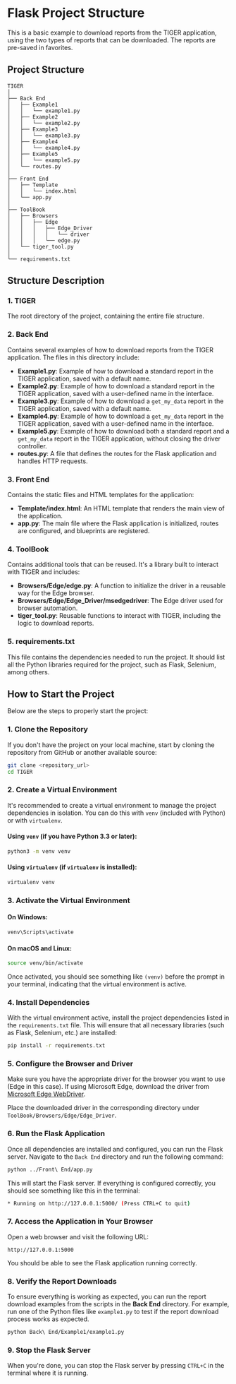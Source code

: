 # Flask Project Structure

This is a basic example to download reports from the TIGER application, using the two types of reports that can be downloaded. The reports are pre-saved in favorites.

## Project Structure

```
TIGER
│
├── Back End
│   ├── Example1
│   │   └── example1.py
│   ├── Example2
│   │   └── example2.py
│   ├── Example3
│   │   └── example3.py
│   ├── Example4
│   │   └── example4.py
│   ├── Example5
│   │   └── example5.py
│   └── routes.py
│
├── Front End
│   ├── Template
│   │   └── index.html
│   └── app.py
│
├── ToolBook
│   ├── Browsers
│   │   ├── Edge
│   │   │   ├── Edge_Driver
│   │   │   │   └── driver
│   │   │   └── edge.py
│   └── tiger_tool.py
│
└── requirements.txt
```

## Structure Description

### 1. **TIGER**
The root directory of the project, containing the entire file structure.

### 2. **Back End**
Contains several examples of how to download reports from the TIGER application. The files in this directory include:
- **Example1.py**: Example of how to download a standard report in the TIGER application, saved with a default name.
- **Example2.py**: Example of how to download a standard report in the TIGER application, saved with a user-defined name in the interface.
- **Example3.py**: Example of how to download a `get_my_data` report in the TIGER application, saved with a default name.
- **Example4.py**: Example of how to download a `get_my_data` report in the TIGER application, saved with a user-defined name in the interface.
- **Example5.py**: Example of how to download both a standard report and a `get_my_data` report in the TIGER application, without closing the driver controller.
- **routes.py**: A file that defines the routes for the Flask application and handles HTTP requests.

### 3. **Front End**
Contains the static files and HTML templates for the application:
- **Template/index.html**: An HTML template that renders the main view of the application.
- **app.py**: The main file where the Flask application is initialized, routes are configured, and blueprints are registered.

### 4. **ToolBook**
Contains additional tools that can be reused. It's a library built to interact with TIGER and includes:
- **Browsers/Edge/edge.py**: A function to initialize the driver in a reusable way for the Edge browser.
- **Browsers/Edge/Edge_Driver/msedgedriver**: The Edge driver used for browser automation.
- **tiger_tool.py**: Reusable functions to interact with TIGER, including the logic to download reports.

### 5. **requirements.txt**
This file contains the dependencies needed to run the project. It should list all the Python libraries required for the project, such as Flask, Selenium, among others.

## How to Start the Project

Below are the steps to properly start the project:

### 1. **Clone the Repository**

If you don't have the project on your local machine, start by cloning the repository from GitHub or another available source:

```bash
git clone <repository_url>
cd TIGER
```

### 2. **Create a Virtual Environment**

It's recommended to create a virtual environment to manage the project dependencies in isolation. You can do this with `venv` (included with Python) or with `virtualenv`.

#### Using `venv` (if you have Python 3.3 or later):

```bash
python3 -m venv venv
```

#### Using `virtualenv` (if `virtualenv` is installed):

```bash
virtualenv venv
```

### 3. **Activate the Virtual Environment**

#### On Windows:

```bash
venv\Scripts\activate
```

#### On macOS and Linux:

```bash
source venv/bin/activate
```

Once activated, you should see something like `(venv)` before the prompt in your terminal, indicating that the virtual environment is active.

### 4. **Install Dependencies**

With the virtual environment active, install the project dependencies listed in the `requirements.txt` file. This will ensure that all necessary libraries (such as Flask, Selenium, etc.) are installed:

```bash
pip install -r requirements.txt
```

### 5. **Configure the Browser and Driver**

Make sure you have the appropriate driver for the browser you want to use (Edge in this case). If using Microsoft Edge, download the driver from [Microsoft Edge WebDriver](https://developer.microsoft.com/en-us/microsoft-edge/tools/webdriver/).

Place the downloaded driver in the corresponding directory under `ToolBook/Browsers/Edge/Edge_Driver`.

### 6. **Run the Flask Application**

Once all dependencies are installed and configured, you can run the Flask server. Navigate to the `Back End` directory and run the following command:

```bash
python ../Front\ End/app.py
```

This will start the Flask server. If everything is configured correctly, you should see something like this in the terminal:

```bash
* Running on http://127.0.0.1:5000/ (Press CTRL+C to quit)
```

### 7. **Access the Application in Your Browser**

Open a web browser and visit the following URL:

```
http://127.0.0.1:5000
```

You should be able to see the Flask application running correctly.

### 8. **Verify the Report Downloads**

To ensure everything is working as expected, you can run the report download examples from the scripts in the **Back End** directory. For example, run one of the Python files like `example1.py` to test if the report download process works as expected.

```bash
python Back\ End/Example1/example1.py
```

### 9. **Stop the Flask Server**

When you're done, you can stop the Flask server by pressing `CTRL+C` in the terminal where it is running.
